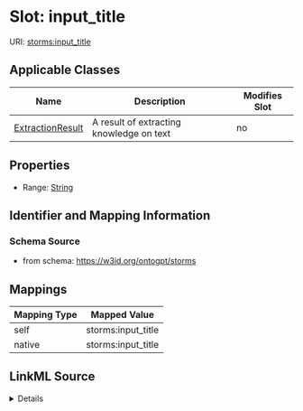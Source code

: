 

# Slot: input_title

URI: [storms:input_title](http://w3id.org/ontogpt/storms/input_title)



<!-- no inheritance hierarchy -->





## Applicable Classes

| Name | Description | Modifies Slot |
| --- | --- | --- |
| [ExtractionResult](ExtractionResult.md) | A result of extracting knowledge on text |  no  |







## Properties

* Range: [String](String.md)





## Identifier and Mapping Information







### Schema Source


* from schema: https://w3id.org/ontogpt/storms




## Mappings

| Mapping Type | Mapped Value |
| ---  | ---  |
| self | storms:input_title |
| native | storms:input_title |




## LinkML Source

<details>
```yaml
name: input_title
from_schema: https://w3id.org/ontogpt/storms
rank: 1000
alias: input_title
owner: ExtractionResult
domain_of:
- ExtractionResult
range: string

```
</details>